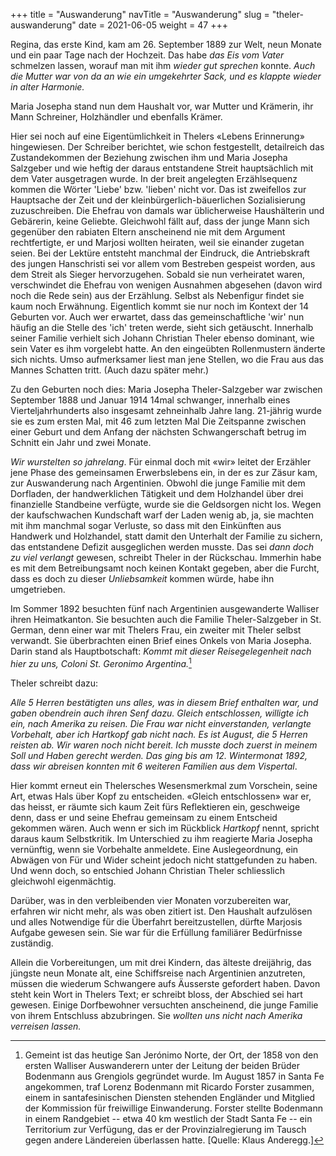 +++
title = "Auswanderung"
navTitle = "Auswanderung"
slug = "theler-auswanderung"
date = 2021-06-05
weight = 47
+++

Regina, das erste Kind, kam am 26. September 1889 zur Welt, neun Monate und ein paar Tage nach der Hochzeit. Das habe *das Eis vom Vater* schmelzen lassen, worauf man mit ihm *wieder gut sprechen* konnte. *Auch die Mutter war von da an wie ein umgekehrter Sack, und es klappte wieder in alter Harmonie.*

Maria Josepha stand nun dem Haushalt vor, war Mutter und Krämerin, ihr Mann Schreiner, Holzhändler und ebenfalls Krämer.

Hier sei noch auf eine Eigentümlichkeit in Thelers «Lebens Erinnerung» hingewiesen. Der Schreiber berichtet, wie schon festgestellt, detailreich das Zustandekommen der Beziehung zwischen ihm und Maria Josepha Salzgeber und wie heftig der daraus entstandene Streit hauptsächlich mit dem Vater ausgetragen wurde. In der breit angelegten Erzählsequenz kommen die Wörter 'Liebe' bzw. 'lieben' nicht vor. Das ist zweifellos zur Hauptsache der Zeit und der kleinbürgerlich-bäuerlichen Sozialisierung zuzuschreiben. Die Ehefrau von damals war üblicherweise Haushälterin und Gebärerin, keine Geliebte. Gleichwohl fällt auf, dass der junge Mann sich gegenüber den rabiaten Eltern anscheinend nie mit dem Argument rechtfertigte, er und Marjosi wollten heiraten, weil sie einander zugetan seien. Bei der Lektüre entsteht manchmal der Eindruck, die Antriebskraft des jungen Hanschristi sei vor allem vom Bestreben gespeist worden, aus dem Streit als Sieger hervorzugehen. Sobald sie nun verheiratet waren, verschwindet die Ehefrau von wenigen Ausnahmen abgesehen (davon wird noch die Rede sein) aus der Erzählung. Selbst als Nebenfigur findet sie kaum noch Erwähnung. Eigentlich kommt sie nur noch im Kontext der 14 Geburten vor. Auch wer erwartet, dass das gemeinschaftliche 'wir' nun häufig an die Stelle des 'ich' treten werde, sieht sich getäuscht. Innerhalb seiner Familie verhielt sich Johann Christian Theler ebenso dominant, wie sein Vater es ihm vorgelebt hatte. An den eingeübten Rollenmustern änderte sich nichts. Umso aufmerksamer liest man jene Stellen, wo die Frau aus das Mannes Schatten tritt. (Auch dazu später mehr.)

Zu den Geburten noch dies: Maria Josepha Theler-Salzgeber war zwischen September 1888 und Januar 1914 14mal schwanger, innerhalb eines Vierteljahrhunderts also insgesamt zehneinhalb Jahre lang. 21-jährig wurde sie es zum ersten Mal, mit 46 zum letzten Mal Die Zeitspanne zwischen einer Geburt und dem Anfang der nächsten Schwangerschaft betrug im Schnitt ein Jahr und zwei Monate.

*Wir wurstelten so jahrelang*. Für einmal doch mit «wir» leitet der Erzähler jene Phase des gemeinsamen Erwerbslebens ein, in der es zur Zäsur kam, zur Auswanderung nach Argentinien. Obwohl die junge Familie mit dem Dorfladen, der handwerklichen Tätigkeit und dem Holzhandel über drei finanzielle Standbeine verfügte, wurde sie die Geldsorgen nicht los. Wegen der kaufschwachen Kundschaft warf der Laden wenig ab, ja, sie machten mit ihm manchmal sogar Verluste, so dass mit den Einkünften aus Handwerk und Holzhandel, statt damit den Unterhalt der Familie zu sichern, das entstandene Defizit ausgeglichen werden musste. Das sei *dann doch zu viel verlangt* gewesen, schreibt Theler in der Rückschau. Immerhin habe es mit dem Betreibungsamt noch keinen Kontakt gegeben, aber die Furcht, dass es doch zu dieser *Unliebsamkeit* kommen würde, habe ihn umgetrieben.

Im Sommer 1892 besuchten fünf nach Argentinien ausgewanderte Walliser ihren Heimatkanton. Sie besuchten auch die Familie Theler-Salzgeber in St. German, denn einer war mit Thelers Frau, ein zweiter mit Theler selbst verwandt. Sie überbrachten einen Brief eines Onkels von Maria Josepha. Darin stand als Hauptbotschaft: *Kommt mit dieser Reisegelegenheit nach hier zu uns, Coloni St. Geronimo Argentina.*[^1]

Theler schreibt dazu:

*Alle 5 Herren bestätigten uns alles, was in diesem Brief enthalten war, und gaben obendrein auch ihren Senf dazu. Gleich entschlossen, willigte ich ein, nach Amerika zu reisen. Die Frau war nicht einverstanden, verlangte Vorbehalt, aber ich Hartkopf gab nicht nach. Es ist August, die 5 Herren reisten ab. Wir waren noch nicht bereit. Ich musste doch zuerst in meinem Soll und Haben gerecht werden. Das ging bis am 12. Wintermonat 1892, dass wir abreisen konnten mit 6 weiteren Familien aus dem Vispertal*.

Hier kommt erneut ein Thelersches Wesensmerkmal zum Vorschein, seine Art, etwas Hals über Kopf zu entscheiden. «Gleich entschlossen» war er, das heisst, er räumte sich kaum Zeit fürs Reflektieren ein, geschweige denn, dass er und seine Ehefrau gemeinsam zu einem Entscheid gekommen wären. Auch wenn er sich im Rückblick *Hartkopf* nennt, spricht daraus kaum Selbstkritik. Im Unterschied zu ihm reagierte Maria Josepha vernünftig, wenn sie Vorbehalte anmeldete. Eine Auslegeordnung, ein Abwägen von Für und Wider scheint jedoch nicht stattgefunden zu haben. Und wenn doch, so entschied Johann Christian Theler schliesslich gleichwohl eigenmächtig.

Darüber, was in den verbleibenden vier Monaten vorzubereiten war, erfahren wir nicht mehr, als was oben zitiert ist. Den Haushalt aufzulösen und alles Notwendige für die Überfahrt bereitzustellen, dürfte Marjosis Aufgabe gewesen sein. Sie war für die Erfüllung familiärer Bedürfnisse zuständig.

Allein die Vorbereitungen, um mit drei Kindern, das älteste dreijährig, das jüngste neun Monate alt, eine Schiffsreise nach Argentinien anzutreten, müssen die wiederum Schwangere aufs Äusserste gefordert haben. Davon steht kein Wort in Thelers Text; er schreibt bloss, der Abschied sei hart gewesen. Einige Dorfbewohner versuchten anscheinend, die junge Familie von ihrem Entschluss abzubringen. Sie *wollten uns nicht nach Amerika verreisen lassen.*

[^1]: Gemeint ist das heutige San Jerónimo Norte, der Ort, der 1858 von den ersten Walliser Auswanderern unter der Leitung der beiden Brüder Bodenmann aus Grengiols gegründet wurde. Im August 1857 in Santa Fe angekommen, traf Lorenz Bodenmann mit Ricardo Forster zusammen, einem in santafesinischen Diensten stehenden Engländer und Mitglied der Kommission für freiwillige Einwanderung. Forster stellte Bodenmann in einem Randgebiet -- etwa 40 km westlich der Stadt Santa Fe -- ein Territorium zur Verfügung, das er der Provinzialregie­rung im Tausch gegen andere Ländereien überlassen hatte. \[Quelle: Klaus Anderegg.\]
